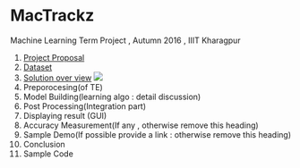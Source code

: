 # MacTrackz
Machine Learning Term Project , Autumn 2016 , IIIT Kharagpur

1. [ Project Proposal ](https://github.com/ananda2016/MacTrackz/blob/master/Docs/Project_Proposal.md) 
2. [Dataset](https://github.com/ananda2016/MacTrackz/blob/master/Docs/Dataset.md) 
3. [Solution over view](https://github.com/ananda2016/MacTrackz/blob/master/Screenshot%20from%202016-11-04%2014-46-07.png)
   ![](https://github.com/ananda2016/MacTrackz/blob/master/Screenshot%20from%202016-11-04%2014-46-07.png)
4. Preporocesing(of TE)
5. Model Building(learning algo : detail discussion)
6. Post Processing(Integration part)
7. Displaying result (GUI)
8. Accuracy Measurement(If any , otherwise remove this heading)
9. Sample Demo(If possible provide a link : otherwise remove this heading)
10. Conclusion              
11. Sample Code
